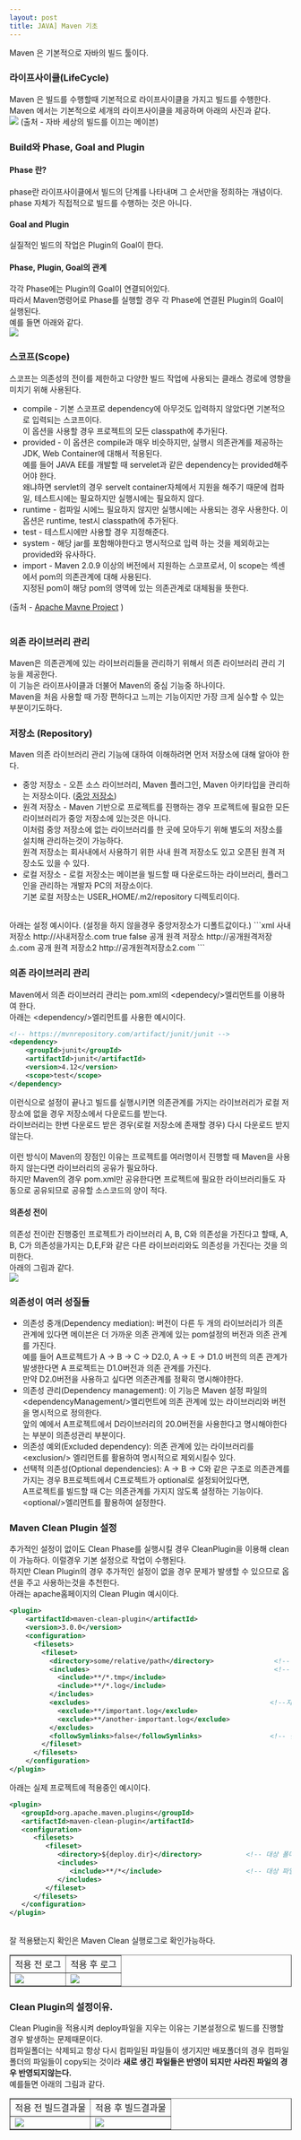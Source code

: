```yaml
---
layout: post
title: JAVA] Maven 기초
---
```

Maven 은 기본적으로 자바의 빌드 툴이다.

### 라이프사이클(LifeCycle)
Maven 은 빌드를 수행할때 기본적으로 라이프사이클을 가지고 빌드를 수행한다.<br>
Maven 에서는 기본적으로 세개의 라이프사이클을 제공하며 아래의 사진과 같다.<br>
<img src="https://github.com/KimMinJoo/KimMinJoo.github.io/blob/master/images/%EB%A9%94%EC%9D%B4%EB%B8%90%EB%9D%BC%EC%9D%B4%ED%94%84%EC%82%AC%EC%9D%B4%ED%81%B4.png?raw=true"/>
(출처 - 자바 세상의 빌드를 이끄는 메이븐)

### Build와 Phase, Goal and Plugin

#### Phase 란?
phase란 라이프사이클에서 빌드의 단계를 나타내며 그 순서만을 정희하는 개념이다.<br>
phase 자체가 직접적으로 빌드를 수행하는 것은 아니다.

#### Goal and Plugin
실질적인 빌드의 작업은 Plugin의 Goal이 한다.

#### Phase, Plugin, Goal의 관계
각각 Phase에는 Plugin의 Goal이 연결되어있다.<br>
따라서 Maven명령어로 Phase를 실행할 경우 각 Phase에 연결된 Plugin의 Goal이 실행된다.<br>
예를 들면 아래와 같다.<br>
<img src="https://github.com/KimMinJoo/KimMinJoo.github.io/blob/master/images/PhaseAndGoalAndPlugin.png?raw=true"/>

### 스코프(Scope)
스코프는 의존성의 전이를 제한하고 다양한 빌드 작업에 사용되는 클래스 경로에 영향을 미치기 위해 사용된다.<br>

- compile - 기본 스코프로 dependency에 아무것도 입력하지 않았다면 기본적으로 입력되는 스코프이다. <br>
이 옵션을 사용할 경우 프로젝트의 모든 classpath에 추가된다.<br>
- provided  - 이 옵션은 compile과 매우 비슷하지만, 실행시 의존관계를 제공하는 JDK, Web Container에 대해서 적용된다.<br>
예를 들어 JAVA EE를 개발할 때 servelet과 같은 dependency는 provided해주어야 한다.<br>
왜냐하면 servlet의 경우 servelt container자체에서 지원을 해주기 때문에 컴파일, 테스트시에는 필요하지만 실행시에는 필요하지 않다.
- runtime - 컴파일 시에느 필요하지 않지만 실행시에는 사용되는 경우 사용한다. 이 옵션은 runtime, test시 classpath에 추가된다.
- test - 테스트시에만 사용할 경우 지정해준다.
- system - 해당 jar를 포함해야한다고 명시적으로 입력 하는 것을 제외하고는 provided와 유사하다.
- import - Maven 2.0.9 이상의 버전에서 지원하는 스코프로서, 이 scope는 <dependencyManagement>섹센에서 pom의 의존관계에 대해 사용된다.<br>
지정된 pom이 해당 pom의 <dependencyManagement>영역에 있는 의존관계로 대체됨을 뜻한다.

(출처 - <a href="http://maven.apache.org/guides/introduction/introduction-to-dependency-mechanism.html#Dependency_Scope">Apache Mavne Project</a> )<br>
<br>

### 의존 라이브러리 관리
Maven은 의존관계에 있는 라이브러리들을 관리하기 위해서 의존 라이브러리 관리 기능을 제공한다.<br>
이 기능은 라이프사이클과 더불어 Maven의 중심 기능중 하나이다.<br>
Maven을 처음 사용할 때 가장 편하다고 느끼는 기능이지만 가장 크게 실수할 수 있는 부분이기도하다.<br>

### 저장소 (Repository) 
Maven 의존 라이브러리 관리 기능에 대하여 이해하려면 먼저 저장소에 대해 알아야 한다.<br>

- 중앙 저장소 - 오픈 소스 라이브러리, Maven 플러그인, Maven 아키타입을 관리하는 저장소이다. (<a href="http://repo1.maven.org/maven2/">중앙 저장소</a>)
- 원격 저장소 - Maven 기반으로 프로젝트를 진행하는 경우 프로젝트에 필요한 모든 라이브러리가 중앙 저장소에 있는것은 아니다.<br>
이처럼 중앙 저장소에 없는 라이브러리를 한 곳에 모아두기 위해 별도의 저장소를 설치해 관리하는것이 가능하다.<br>
원격 저장소는 회사내에서 사용하기 위한 사내 원격 저장소도 있고 오픈된 원격 저장소도 있을 수 있다.
- 로컬 저장소 - 로컬 저장소는 메이븐을 빌드할 때 다운로드하는 라이브러리, 플러그인을 관리하는 개발자 PC의 저장소이다.<br>
기본 로컬 저장소는 USER_HOME/.m2/repository 디렉토리이다.<br>
<br>
아래는 설정 예시이다. (설정을 하지 않을경우 중앙저장소가 디폴트값이다.)
```xml
<repositories>
		<repository>
			<id>사내 저장소</id>
			<url>http://사내저장소.com</url>
			<releases>
				<enabled>true</enabled>
			</releases>
			<snapshots>
				<enabled>false</enabled>
			</snapshots>
		</repository>
		<repository>
			<id>공개 원격 저장소</id>
			<url>http://공개원격저장소.com</url>
		</repository>
		<repository>
			<id>공개 원격 저장소2</id>
			<url>http://공개원격저장소2.com</url>
		</repository>
	</repositories>
```


### 의존 라이브러리 관리
Maven에서 의존 라이브러리 관리는 pom.xml의 \<dependecy/\>엘리먼트를 이용하여 한다.<br>
아래는 \<dependency/\>엘리먼트를 사용한 예시이다.
```xml
<!-- https://mvnrepository.com/artifact/junit/junit -->
<dependency>
    <groupId>junit</groupId>
    <artifactId>junit</artifactId>
    <version>4.12</version>
    <scope>test</scope>
</dependency>
```
이런식으로 설정이 끝나고 빌드를 실행시키면 의존관계를 가지는 라이브러리가 로컬 저장소에 없을 경우 저장소에서 다운로드를 받는다.<br>
라이브러리는 한번 다운로드 받은 경우(로컬 저장소에 존재할 경우) 다시 다운로드 받지않는다.<br>
<br>
이런 방식이 Maven의 장점인 이유는 프로젝트를 여러명이서 진행할 때 Maven을 사용하지 않는다면 라이브러리의 공유가 필요하다.<br>
하지만 Maven의 경우 pom.xml만 공유한다면 프로젝트에 필요한 라이브러리들도 자동으로 공유되므로 공유할 소스코드의 양이 적다.<br>


#### 의존성 전이
의존성 전이란 진행중인 프로젝트가 라이브러리 A, B, C와 의존성을 가진다고 할때,
A, B, C가 의존성을가지는 D,E,F와 같은 다른 라이브러리와도 의존성을 가진다는 것을 의미한다.<br>
아래의 그림과 같다.<br>
<img src ="https://github.com/KimMinJoo/KimMinJoo.github.io/blob/master/images/%EC%9D%98%EC%A1%B4%EA%B4%80%EA%B3%84%EC%98%88%EC%8B%9C.png?raw=true"/>

### 의존성이 여러 성질들
- 의존성 중개(Dependency mediation): 버전이 다른 두 개의 라이브러리가 의존 관계에 있다면 메이븐은 더 가까운 의존 관계에 있는 pom설정의 버전과 의존 관계를 가진다.<br>
예를 들어 A프로젝트가 A -> B -> C -> D2.0, A -> E -> D1.0 버전의 의존 관계가 발생한다면 A 프로젝트는 D1.0버전과 의존 관계를 가진다.<br>
만약 D2.0버전을 사용하고 싶다면 의존관계를 정확히 명시해야한다.
- 의존성 관리(Dependency management): 이 기능은 Maven 설정 파일의 \<dependencyManagement/\>엘리먼트에 의존 관계에 있는 라이브러리와 버전을 명시적으로 정의한다.<br>
앞의 예에서 A프로젝트에서 D라이브러리의 20.0버전을 사용한다고 명시해야한다는 부분이 의존성관리 부분이다.
- 의존성 예외(Excluded dependency): 의존 관계에 있는 라이브러리를 \<exclusion/\> 엘리먼트를 활용하여 명시적으로 제외시킬수 있다.
- 선택적 의존성(Optional dependencies): A -> B -> C와 같은 구조로 의존관계를 가지는 경우 B프로젝트에서 C프로젝트가 optional로 설정되어있다면, <br>
A프로젝트를 빌드할 때 C는 의존관계를 가지지 않도록 설정하는 기능이다. \<optional/\>엘리먼트를 활용하여 설정한다.


### Maven Clean Plugin 설정
추가적인 설정이 없이도 Clean Phase를 실행시킬 경우 CleanPlugin을 이용해 clean이 가능하다. 이럴경우 기본 설정으로 작업이 수행된다.<br>
하지만 Clean Plugin의 경우 추가적인 설정이 없을 경우 문제가 발생할 수 있으므로 옵션을 주고 사용하는것을 추천한다.<br>
아래는 apache홈페이지의 Clean Plugin 예시이다.<br>
```xml
<plugin>
    <artifactId>maven-clean-plugin</artifactId>
    <version>3.0.0</version>
    <configuration>
      <filesets>
        <fileset>
          <directory>some/relative/path</directory>               <!-- 적용폴더 -->
          <includes>                                              <!-- 지울 파일들 -->
            <include>**/*.tmp</include>
            <include>**/*.log</include>
          </includes>
          <excludes>                                             <!--지우지 않을 파일들 -->
            <exclude>**/important.log</exclude>
            <exclude>**/another-important.log</exclude>
          </excludes>
          <followSymlinks>false</followSymlinks>                 <!-- 심볼릭링크 적용여부 -->
        </fileset>
      </filesets>
    </configuration>
</plugin>
```
아래는 실제 프로젝트에 적용중인 예시이다.
```xml
<plugin>
   <groupId>org.apache.maven.plugins</groupId>
   <artifactId>maven-clean-plugin</artifactId>
   <configuration>
      <filesets>
         <fileset>
            <directory>${deploy.dir}</directory>           <!-- 대상 폴더 -->
            <includes>
               <include>**/*</include>                     <!-- 대상 파일 -->
            </includes>
         </fileset>
      </filesets>
   </configuration>
</plugin>
```
<br>
잘 적용됐는지 확인은 Maven Clean 실행로그로 확인가능하다.
<table border="1">
<tr>
<td>적용 전 로그</td>
<td>적용 후 로그</td>
</tr>
<tr>
<td><img src="https://github.com/KimMinJoo/KimMinJoo.github.io/blob/master/images/%EC%A0%81%EC%9A%A9%EC%A0%84%EB%A1%9C%EA%B7%B8.png?raw=true"/></td>
<td><img src="https://github.com/KimMinJoo/KimMinJoo.github.io/blob/master/images/%EC%A0%81%EC%9A%A9%ED%9B%84%EB%A1%9C%EA%B7%B8.png?raw=true"/></td>
</tr>
</table>

### Clean Plugin의 설정이유.
Clean Plugin을 적용시켜 deploy파일을 지우는 이유는 기본설정으로 빌드를 진행할 경우 발생하는 문제때문이다.<br>
컴파일폴더는 삭제되고 항상 다시 컴파일된 파일들이 생기지만 배포폴더의 경우 컴파일폴더의 파일들이 copy되는 것이라 **새로 생긴 파일들은 반영이 되지만 사라진 파일의 경우 반영되지않는다.**<br>
예를들면 아래의 그림과 같다.
<table border="1">
<tr>
<td>적용 전 빌드결과물</td>
<td>적용 후 빌드결과물</td>
</tr>
<tr>
<td><img src="https://github.com/KimMinJoo/KimMinJoo.github.io/blob/master/images/%EC%A0%81%EC%9A%A9%EC%A0%84%EB%B9%8C%EB%93%9C%EA%B2%B0%EA%B3%BC%EB%AC%BC.png?raw=true"/></td>
<td><img src="https://github.com/KimMinJoo/KimMinJoo.github.io/blob/master/images/%EC%A0%81%EC%9A%A9%ED%9B%84%EB%B9%8C%EB%93%9C%EA%B2%B0%EA%B3%BC%EB%AC%BC.png?raw=true"/></td>
</tr>
</table>
